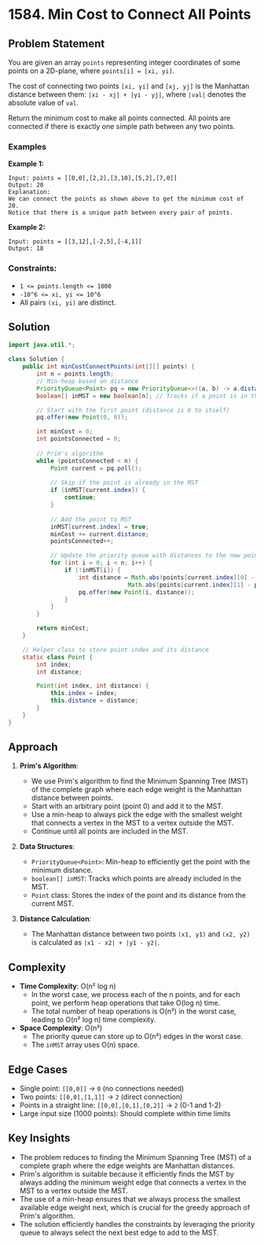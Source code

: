 # 1584. Min Cost to Connect All Points

## Problem Statement
You are given an array `points` representing integer coordinates of some points on a 2D-plane, where `points[i] = [xi, yi]`.

The cost of connecting two points `[xi, yi]` and `[xj, yj]` is the Manhattan distance between them: `|xi - xj| + |yi - yj|`, where `|val|` denotes the absolute value of `val`.

Return the minimum cost to make all points connected. All points are connected if there is exactly one simple path between any two points.

### Examples

**Example 1:**
```
Input: points = [[0,0],[2,2],[3,10],[5,2],[7,0]]
Output: 20
Explanation: 
We can connect the points as shown above to get the minimum cost of 20.
Notice that there is a unique path between every pair of points.
```

**Example 2:**
```
Input: points = [[3,12],[-2,5],[-4,1]]
Output: 18
```

### Constraints:
- `1 <= points.length <= 1000`
- `-10^6 <= xi, yi <= 10^6`
- All pairs `(xi, yi)` are distinct.

## Solution
```java
import java.util.*;

class Solution {
    public int minCostConnectPoints(int[][] points) {
        int n = points.length;
        // Min-heap based on distance
        PriorityQueue<Point> pq = new PriorityQueue<>((a, b) -> a.distance - b.distance);
        boolean[] inMST = new boolean[n]; // Tracks if a point is in the MST

        // Start with the first point (distance is 0 to itself)
        pq.offer(new Point(0, 0));

        int minCost = 0;
        int pointsConnected = 0;
        
        // Prim's algorithm
        while (pointsConnected < n) {
            Point current = pq.poll();
            
            // Skip if the point is already in the MST
            if (inMST[current.index]) {
                continue;
            }
            
            // Add the point to MST
            inMST[current.index] = true;
            minCost += current.distance;
            pointsConnected++;

            // Update the priority queue with distances to the new point in the MST
            for (int i = 0; i < n; i++) {
                if (!inMST[i]) {
                    int distance = Math.abs(points[current.index][0] - points[i][0]) + 
                                  Math.abs(points[current.index][1] - points[i][1]);
                    pq.offer(new Point(i, distance));
                }
            }
        }

        return minCost;
    }

    // Helper class to store point index and its distance
    static class Point {
        int index;
        int distance;

        Point(int index, int distance) {
            this.index = index;
            this.distance = distance;
        }
    }
}
```

## Approach
1. **Prim's Algorithm**:
   - We use Prim's algorithm to find the Minimum Spanning Tree (MST) of the complete graph where each edge weight is the Manhattan distance between points.
   - Start with an arbitrary point (point 0) and add it to the MST.
   - Use a min-heap to always pick the edge with the smallest weight that connects a vertex in the MST to a vertex outside the MST.
   - Continue until all points are included in the MST.

2. **Data Structures**:
   - `PriorityQueue<Point>`: Min-heap to efficiently get the point with the minimum distance.
   - `boolean[] inMST`: Tracks which points are already included in the MST.
   - `Point` class: Stores the index of the point and its distance from the current MST.

3. **Distance Calculation**:
   - The Manhattan distance between two points `(x1, y1)` and `(x2, y2)` is calculated as `|x1 - x2| + |y1 - y2|`.

## Complexity
- **Time Complexity**: O(n² log n)
  - In the worst case, we process each of the n points, and for each point, we perform heap operations that take O(log n) time.
  - The total number of heap operations is O(n²) in the worst case, leading to O(n² log n) time complexity.
- **Space Complexity**: O(n²)
  - The priority queue can store up to O(n²) edges in the worst case.
  - The `inMST` array uses O(n) space.

## Edge Cases
- Single point: `[[0,0]]` → `0` (no connections needed)
- Two points: `[[0,0],[1,1]]` → `2` (direct connection)
- Points in a straight line: `[[0,0],[0,1],[0,2]]` → `2` (0-1 and 1-2)
- Large input size (1000 points): Should complete within time limits

## Key Insights
- The problem reduces to finding the Minimum Spanning Tree (MST) of a complete graph where the edge weights are Manhattan distances.
- Prim's algorithm is suitable because it efficiently finds the MST by always adding the minimum weight edge that connects a vertex in the MST to a vertex outside the MST.
- The use of a min-heap ensures that we always process the smallest available edge weight next, which is crucial for the greedy approach of Prim's algorithm.
- The solution efficiently handles the constraints by leveraging the priority queue to always select the next best edge to add to the MST.